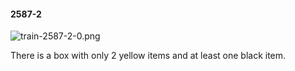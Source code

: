 #### 2587-2
![train-2587-2-0.png](https://github.com/lil-lab/nlvr/raw/master/nlvr/train/images/27/train-2587-2-0.png "train-2587-2-0.png")

There is a box with only 2 yellow items and at least one black item.